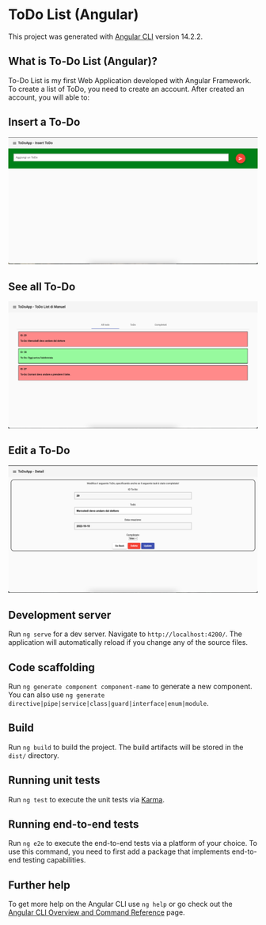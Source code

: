 # ToDo List (Angular)

This project was generated with [Angular CLI](https://github.com/angular/angular-cli) version 14.2.2.

## What is To-Do List (Angular)?

To-Do List is my first Web Application developed with Angular Framework.
To create a list of ToDo, you need to create an account.
After created an account, you will able to:

## Insert a To-Do
![Poster 1](media/REDME%20FILE/InsertToDoScreen.png)
## See all To-Do
![Poster 1](media/REDME%20FILE/allToDoScreen.png)
## Edit a To-Do
![Poster 1](media/REDME%20FILE/DetailToDo.png)


## Development server

Run `ng serve` for a dev server. Navigate to `http://localhost:4200/`. The application will automatically reload if you change any of the source files.

## Code scaffolding

Run `ng generate component component-name` to generate a new component. You can also use `ng generate directive|pipe|service|class|guard|interface|enum|module`.

## Build

Run `ng build` to build the project. The build artifacts will be stored in the `dist/` directory.

## Running unit tests

Run `ng test` to execute the unit tests via [Karma](https://karma-runner.github.io).

## Running end-to-end tests

Run `ng e2e` to execute the end-to-end tests via a platform of your choice. To use this command, you need to first add a package that implements end-to-end testing capabilities.

## Further help

To get more help on the Angular CLI use `ng help` or go check out the [Angular CLI Overview and Command Reference](https://angular.io/cli) page.

